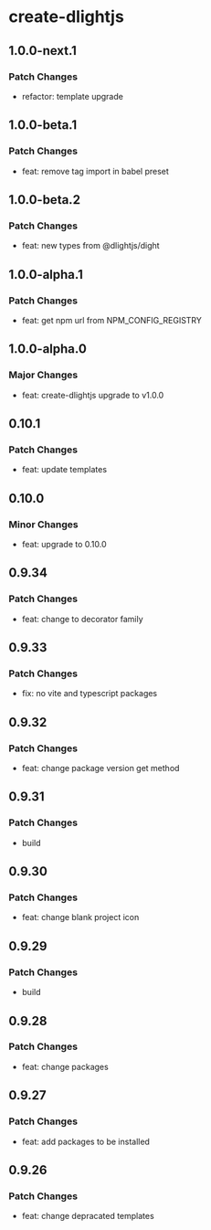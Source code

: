 # create-dlightjs

## 1.0.0-next.1

### Patch Changes

- refactor: template upgrade

## 1.0.0-beta.1

### Patch Changes

- feat: remove tag import in babel preset

## 1.0.0-beta.2

### Patch Changes

- feat: new types from @dlightjs/dight

## 1.0.0-alpha.1

### Patch Changes

- feat: get npm url from NPM_CONFIG_REGISTRY

## 1.0.0-alpha.0

### Major Changes

- feat: create-dlightjs upgrade to v1.0.0

## 0.10.1

### Patch Changes

- feat: update templates

## 0.10.0

### Minor Changes

- feat: upgrade to 0.10.0

## 0.9.34

### Patch Changes

- feat: change to decorator family

## 0.9.33

### Patch Changes

- fix: no vite and typescript packages

## 0.9.32

### Patch Changes

- feat: change package version get method

## 0.9.31

### Patch Changes

- build

## 0.9.30

### Patch Changes

- feat: change blank project icon

## 0.9.29

### Patch Changes

- build

## 0.9.28

### Patch Changes

- feat: change packages

## 0.9.27

### Patch Changes

- feat: add packages to be installed

## 0.9.26

### Patch Changes

- feat: change depracated templates
